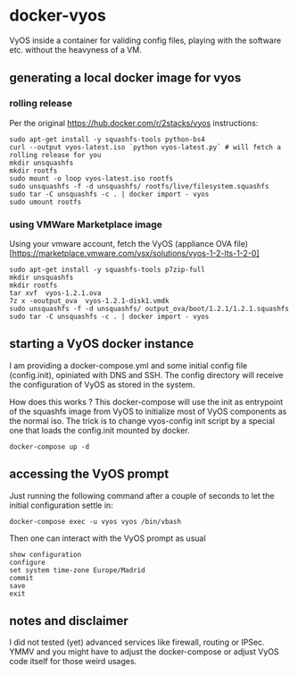# docker-vyos
VyOS inside a container for validing config files, playing with the software etc. without the heavyness of a VM.

## generating a local docker image for vyos

### rolling release
Per the original https://hub.docker.com/r/2stacks/vyos instructions:
```
sudo apt-get install -y squashfs-tools python-bs4 
curl --output vyos-latest.iso `python vyos-latest.py` # will fetch a rolling release for you 
mkdir unsquashfs
mkdir rootfs
sudo mount -o loop vyos-latest.iso rootfs
sudo unsquashfs -f -d unsquashfs/ rootfs/live/filesystem.squashfs
sudo tar -C unsquashfs -c . | docker import - vyos
sudo umount rootfs
```

### using VMWare Marketplace image

Using your vmware account, fetch the VyOS (appliance OVA file)[https://marketplace.vmware.com/vsx/solutions/vyos-1-2-lts-1-2-0]
```
sudo apt-get install -y squashfs-tools p7zip-full
mkdir unsquashfs
mkdir rootfs
tar xvf  vyos-1.2.1.ova
7z x -ooutput_ova  vyos-1.2.1-disk1.vmdk
sudo unsquashfs -f -d unsquashfs/ output_ova/boot/1.2.1/1.2.1.squashfs
sudo tar -C unsquashfs -c . | docker import - vyos
```

## starting a VyOS docker instance

I am providing a docker-compose.yml and some initial config file (config.init), opiniated with DNS and SSH. The config directory will receive the configuration of VyOS as stored in the system.

How does this works ? This docker-compose will use the init as entrypoint of the squashfs image from VyOS to initialize most of VyOS components as the normal iso. The trick is to change vyos-config init script by a special one that loads the config.init mounted by docker.

```
docker-compose up -d
```

## accessing the VyOS prompt

Just running the following command after a couple of seconds to let the initial configuration settle in:
```
docker-compose exec -u vyos vyos /bin/vbash
```

Then one can interact with the VyOS prompt as usual
```
show configuration
configure
set system time-zone Europe/Madrid
commit
save
exit
```

## notes and disclaimer

I did not tested (yet) advanced services like firewall, routing or IPSec. YMMV and you might have to adjust the docker-compose or adjust VyOS code itself for those weird usages.
